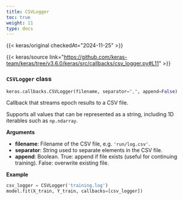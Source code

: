 ```yaml
---
title: CSVLogger
toc: true
weight: 11
type: docs
---
```


{{< keras/original checkedAt="2024-11-25" >}}

{{< keras/source link="https://github.com/keras-team/keras/tree/v3.6.0/keras/src/callbacks/csv_logger.py#L11" >}}

### `CSVLogger` class

```python
keras.callbacks.CSVLogger(filename, separator=",", append=False)
```

Callback that streams epoch results to a CSV file.

Supports all values that can be represented as a string,
including 1D iterables such as `np.ndarray`.

**Arguments**

- **filename**: Filename of the CSV file, e.g. `'run/log.csv'`.
- **separator**: String used to separate elements in the CSV file.
- **append**: Boolean. True: append if file exists (useful for continuing
  training). False: overwrite existing file.

**Example**

```python
csv_logger = CSVLogger('training.log')
model.fit(X_train, Y_train, callbacks=[csv_logger])
```
